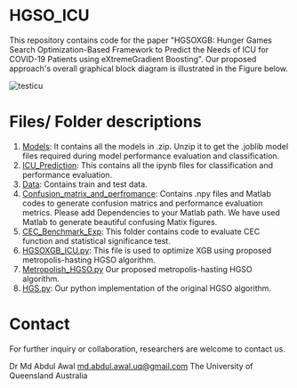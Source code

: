 # HGSO_ICU
This repository contains code for the paper "HGSOXGB: Hunger Games Search Optimization-Based Framework to Predict the Needs of ICU for COVID-19 Patients using eXtremeGradient Boosting". Our proposed approach's overall graphical block diagram is illustrated in the Figure below.

![testicu](https://github.com/awalece04ku/HGSO_ICU/assets/44156683/c83b17e4-e6f1-405a-8088-d0e7c4afc945)

# Files/ Folder descriptions
1. [Models](https://github.com/awalece04ku/HGSO_ICU/tree/main/Models): It contains all the models in .zip. Unzip it to get the .joblib model files required during model performance evaluation and classification.
2. [ICU_Prediction](https://github.com/awalece04ku/HGSO_ICU/tree/main/ICU_Prediction): This contains all the ipynb files for classification and performance evaluation.
3. [Data](https://github.com/awalece04ku/HGSO_ICU/tree/main/Data): Contains train and test data.
4. [Confusion_matrix_and_perfromance](https://github.com/awalece04ku/HGSO_ICU/tree/main/Confusion_matrix_and_perfromance): Contains .npy files and Matlab codes to generate confusion matrics and performance evaluation metrics. Please add Dependencies to your Matlab path. We have used Matlab to generate beautiful confusing Matix figures.  
5. [CEC_Benchmark_Exp](https://github.com/awalece04ku/HGSO_ICU/tree/main/CEC_Benchmark_Exp): This folder contains code to evaluate CEC function and statistical significance test.
6. [HGSOXGB_ICU.py](https://github.com/awalece04ku/HGSO_ICU/blob/main/HGSOXGB_ICU.py): This file is used to optimize XGB using proposed metropolis-hasting HGSO algorithm.
7. [Metropolish_HGSO.py](https://github.com/awalece04ku/HGSO_ICU/blob/main/Metropolish_HGSO.py) Our proposed metropolis-hasting HGSO algorithm.
8. [HGS.py](https://github.com/awalece04ku/HGSO_ICU/blob/main/HGS.py): Our python implementation of the original HGSO algorithm. 

# Contact 
For further inquiry or collaboration, researchers are welcome to contact us. 

Dr Md Abdul Awal
md.abdul.awal.uq@gmail.com
The University of Queensland 
Australia
